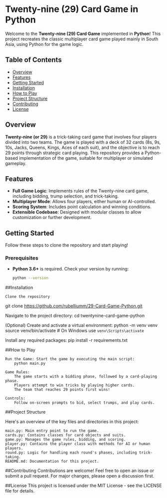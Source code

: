 # Twenty-nine (29) Card Game in Python

Welcome to the **Twenty-nine (29) Card Game** implemented in **Python**! This project recreates the classic multiplayer card game played mainly in South Asia, using Python for the game logic.

## Table of Contents
- [Overview](#overview)
- [Features](#features)
- [Getting Started](#getting-started)
- [Installation](#installation)
- [How to Play](#how-to-play)
- [Project Structure](#project-structure)
- [Contributing](#contributing)
- [License](#license)

## Overview
**Twenty-nine (or 29)** is a trick-taking card game that involves four players divided into two teams. The game is played with a deck of 32 cards (8s, 9s, 10s, Jacks, Queens, Kings, Aces of each suit), and the objective is to reach 29 points through strategic card playing. This repository provides a Python-based implementation of the game, suitable for multiplayer or simulated gameplay.

## Features
- **Full Game Logic**: Implements rules of the Twenty-nine card game, including bidding, trump selection, and trick-taking.
- **Multiplayer Mode**: Allows four players, either human or AI-controlled.
- **Scoring System**: Includes point calculation and winning conditions.
- **Extensible Codebase**: Designed with modular classes to allow customization or further development.

## Getting Started
Follow these steps to clone the repository and start playing!

### Prerequisites
- **Python 3.6+** is required. Check your version by running:
  ```bash
  python --version


##Installation

    Clone the repository

git clone https://github.com/rubelliumm/29-Card-Game-Python.git

Navigate to the project directory:
cd twentynine-card-game-python

(Optional) Create and activate a virtual environment:
    python -m venv venv
    source venv/bin/activate   # On Windows use `venv\Scripts\activate`

Install any required packages:
    pip install -r requirements.txt

##How to Play

    Run the Game: Start the game by executing the main script:
        python main.py

    Game Rules:
        The game starts with a bidding phase, followed by a card-playing phase.
        Players attempt to win tricks by playing higher cards.
        The team that reaches 29 points first wins!

    Controls:
        Follow on-screen prompts to bid, select trumps, and play cards.

##Project Structure

Here's an overview of the key files and directories in this project:

    main.py: Main entry point to run the game.
    cards.py: Contains classes for card objects and suits.
    game.py: Manages the game rules, bidding, and scoring.
    player.py: Contains the player class with methods for AI or human players.
    round.py: Logic for handling each round's phases, including trick-taking.
    README.md: Documentation for this project.

##Contributing
Contributions are welcome! Feel free to open an issue or submit a pull request. For major changes, please open a discussion first.

##License
This project is licensed under the MIT License - see the LICENSE file for details.
